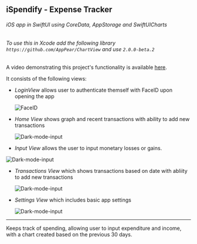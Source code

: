 ## **iSpendify** - Expense Tracker

###### iOS app in SwiftUI using CoreData, AppStorage and SwiftUICharts

###### To use this in Xcode add the following library ```https://github.com/AppPear/ChartView``` and use ``` 2.0.0-beta.2 ``` ######

A video demonstrating this project's functionality is available [here](https://youtu.be/UtPJ3gss0Go).

It consists of the following views:

 - *LoginView* allows user to authenticate themself with FaceID upon opening the app

   ![FaceID](/iSpendify/Extension/faci.png)

 - *Home View* shows graph and recent transactions with ability to add new transactions 
 
   ![Dark-mode-input](/iSpendify/Extension/home-view.jpeg)

 -  *Input View* allows the user to input monetary losses or gains.

   ![Dark-mode-input](/iSpendify/Extension/input-transaction.jpeg)

 - *Transactions View* which shows transactions based on date with abliity to add new transactions
 
   ![Dark-mode-input](/iSpendify/Extension/alltransa.jpeg)
   
 - *Settings View* which includes basic app settings
  
   ![Dark-mode-input](/iSpendify/Extension/settings-view.jpeg)

_________________________
Keeps track of spending, allowing user to input expenditure and income, with a chart created based on the previous 30 days.

